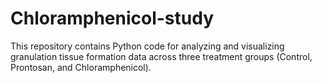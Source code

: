 # Chloramphenicol-study
This repository contains Python code for analyzing and visualizing granulation tissue formation data across three treatment groups (Control, Prontosan, and Chloramphenicol).
